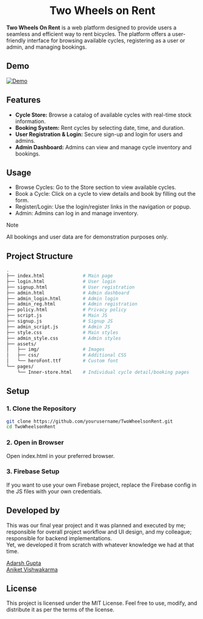 <h1 align="center">Two Wheels on Rent</h1>

**Two Wheels On Rent** is a web platform designed to provide users a seamless and efficient way to rent bicycles. The platform offers a user-friendly interface for browsing available cycles, registering as a user or admin, and managing bookings.

## Demo

[![Demo](https://img.youtube.com/vi/8UTA35Z9fNM/maxresdefault.jpg)](https://youtu.be/8UTA35Z9fNM)

## Features

- **Cycle Store:** Browse a catalog of available cycles with real-time stock information.
- **Booking System:** Rent cycles by selecting date, time, and duration.
- **User Registration & Login:** Secure sign-up and login for users and admins.
- **Admin Dashboard:** Admins can view and manage cycle inventory and bookings.

## Usage

- Browse Cycles: Go to the Store section to view available cycles.
- Book a Cycle: Click on a cycle to view details and book by filling out the form.
- Register/Login: Use the login/register links in the navigation or popup.
- Admin: Admins can log in and manage inventory.

> [!Note]
>All bookings and user data are for demonstration purposes only.

## Project Structure

```bash
. 
├── index.html              # Main page 
├── login.html              # User login
├── signup.html             # User registration
├── admin.html              # Admin dashboard
├── admin_login.html        # Admin login
├── admin_reg.html          # Admin registration
├── policy.html             # Privacy policy
├── script.js               # Main JS
├── signup.js               # Signup JS 
├── admin_script.js         # Admin JS 
├── style.css               # Main styles 
├── admin_style.css         # Admin styles 
├── assets/ 
│   ├── img/                # Images 
│   ├── css/                # Additional CSS 
│   └── heroFont.ttf        # Custom font 
└── pages/
    └── Inner-store.html    # Individual cycle detail/booking pages
```

## Setup

### 1. Clone the Repository

```bash
git clone https://github.com/yourusername/TwoWheelsonRent.git
cd TwoWheelsonRent
```

### 2. Open in Browser
Open index.html in your preferred browser.

### 3. Firebase Setup 
If you want to use your own Firebase project, replace the Firebase config in the JS files with your own credentials.

## Developed by

This was our final year project and it was planned and executed by me; responsible for overall project workflow and UI design, and my colleague; responsible for backend implementations. <br> Yet, we developed it from scratch with whatever knowledge we had at that time.

[Adarsh Gupta](https://adarsh-gupta.pages.dev/) <br>
[Aniket Vishwakarma](https://karmaniket.pages.dev/)

## License

This project is licensed under the MIT License. Feel free to use, modify, and distribute it as per the terms of the license.
